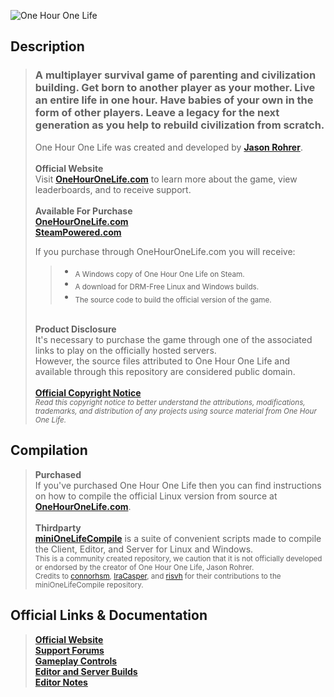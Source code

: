 ![One Hour One Life](./documentation/art/logo2_1200.png)


## **Description**
> ### A multiplayer survival game of parenting and civilization building. Get born to another player as your mother. Live an entire life in one hour. Have babies of your own in the form of other players. Leave a legacy for the next generation as you help to rebuild civilization from scratch.
> One Hour One Life was created and developed by [**Jason Rohrer**](https://github.com/jasonrohrer).
\
\
>**Official Website**\
>Visit [**OneHourOneLife.com**](http://onehouronelife.com/) to learn more about the game, view leaderboards, and to receive support.
\
\
>**Available For Purchase**\
>[**OneHourOneLife.com**](http://onehouronelife.com/)\
>[**SteamPowered.com**](https://store.steampowered.com/app/595690/One_Hour_One_Life/)
>
>If you purchase through OneHourOneLife.com you will receive:
>>+ <sub>A Windows copy of One Hour One Life on Steam.</sub>
>>+ <sub>A download for DRM-Free Linux and Windows builds.</sub> 
>>+ <sub>The source code to build the official version of the game.</sub>
>
>\
>**Product Disclosure**\
>It's necessary to purchase the game through one of the associated links to play on the officially hosted servers. \
>However, the source files attributed to One Hour One Life and available through this repository are considered public domain.\
\
>[**Official Copyright Notice**](./no_copyright.txt)\
><sub>*Read this copyright notice to better understand the attributions, modifications, trademarks, and distribution of any projects using source material from One Hour One Life.*</sub>

## **Compilation**
>**Purchased**\
>If you've purchased One Hour One Life then you can find instructions on how to compile the official Linux version from source at\
>[**OneHourOneLife.com**](http://onehouronelife.com/compileNotes.php). \
>\
>**Thirdparty**\
>[**miniOneLifeCompile**](https://github.com/risvh/miniOneLifeCompile) is a suite of convenient scripts made to compile the Client, Editor, and Server for Linux and Windows.\
><sub>This is a community created repository, we caution that it is not officially developed or endorsed by the creator of One Hour One Life, Jason Rohrer.</sub>\
><sub>Credits to [connorhsm](https://github.com/connorhsm), [IraCasper](https://github.com/IraCasper), and [risvh](https://github.com/risvh) for their contributions to the miniOneLifeCompile repository.
  
## **Official Links & Documentation**
>[**Official Website**](https://onehouronelife.com)\
>[**Support Forums**](https://onehouronelife.com/forums/)\
>[**Gameplay Controls**](./documentation/Readme.txt)\
>[**Editor and Server Builds**](./documentation/EditorAndServerBuildNotes.txt)\
>[**Editor Notes**](./documentation/EditorNotes.txt)
